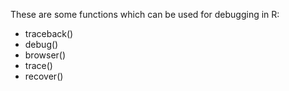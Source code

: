 
These are some functions which can be used for debugging in R:

*   traceback()
*   debug()
*   browser()
*   trace()
*   recover()